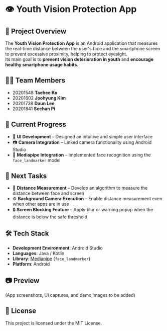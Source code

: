 # 👁️ Youth Vision Protection App

## 📌 Project Overview
The **Youth Vision Protection App** is an Android application that measures the real-time distance between the user's face and the smartphone screen to prevent excessive proximity, helping to protect eyesight.  
Its main goal is to **prevent vision deterioration in youth** and **encourage healthy smartphone usage habits**.

## 👨‍💻 Team Members
- 20201548 **Taehee Ko**
- 20201602 **Joohyung Kim**
- 20201738 **Daun Lee**
- 20201841 **Sechan Pi**

## 🚀 Current Progress
- 📱 **UI Development** – Designed an intuitive and simple user interface
- 📷 **Camera Integration** – Linked camera functionality using Android Studio
- 🧠 **Mediapipe Integration** – Implemented face recognition using the `face_landmarker` model

## 📅 Next Tasks
- 📏 **Distance Measurement** – Develop an algorithm to measure the distance between face and screen
- ⚙️ **Background Camera Execution** – Enable distance measurement even when other apps are in use
- 🔒 **Screen Blocking Feature** – Apply blur or warning popup when the distance is below the safe threshold

## 🛠 Tech Stack
- **Development Environment**: Android Studio
- **Languages**: Java / Kotlin
- **Library**: [Mediapipe](https://developers.google.com/mediapipe) (`face_landmarker`)
- **Platform**: Android

## 📷 Preview
(App screenshots, UI captures, and demo images to be added)

## 📜 License
This project is licensed under the MIT License.
